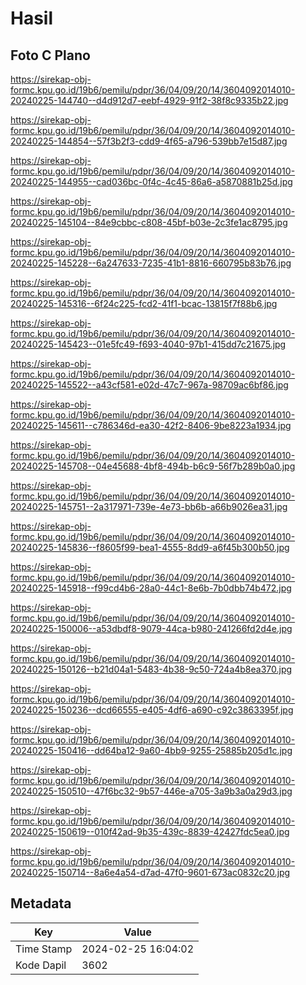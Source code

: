 # Hasil

## Foto C Plano

https://sirekap-obj-formc.kpu.go.id/19b6/pemilu/pdpr/36/04/09/20/14/3604092014010-20240225-144740--d4d912d7-eebf-4929-91f2-38f8c9335b22.jpg

https://sirekap-obj-formc.kpu.go.id/19b6/pemilu/pdpr/36/04/09/20/14/3604092014010-20240225-144854--57f3b2f3-cdd9-4f65-a796-539bb7e15d87.jpg

https://sirekap-obj-formc.kpu.go.id/19b6/pemilu/pdpr/36/04/09/20/14/3604092014010-20240225-144955--cad036bc-0f4c-4c45-86a6-a5870881b25d.jpg

https://sirekap-obj-formc.kpu.go.id/19b6/pemilu/pdpr/36/04/09/20/14/3604092014010-20240225-145104--84e9cbbc-c808-45bf-b03e-2c3fe1ac8795.jpg

https://sirekap-obj-formc.kpu.go.id/19b6/pemilu/pdpr/36/04/09/20/14/3604092014010-20240225-145228--6a247633-7235-41b1-8816-660795b83b76.jpg

https://sirekap-obj-formc.kpu.go.id/19b6/pemilu/pdpr/36/04/09/20/14/3604092014010-20240225-145316--6f24c225-fcd2-41f1-bcac-13815f7f88b6.jpg

https://sirekap-obj-formc.kpu.go.id/19b6/pemilu/pdpr/36/04/09/20/14/3604092014010-20240225-145423--01e5fc49-f693-4040-97b1-415dd7c21675.jpg

https://sirekap-obj-formc.kpu.go.id/19b6/pemilu/pdpr/36/04/09/20/14/3604092014010-20240225-145522--a43cf581-e02d-47c7-967a-98709ac6bf86.jpg

https://sirekap-obj-formc.kpu.go.id/19b6/pemilu/pdpr/36/04/09/20/14/3604092014010-20240225-145611--c786346d-ea30-42f2-8406-9be8223a1934.jpg

https://sirekap-obj-formc.kpu.go.id/19b6/pemilu/pdpr/36/04/09/20/14/3604092014010-20240225-145708--04e45688-4bf8-494b-b6c9-56f7b289b0a0.jpg

https://sirekap-obj-formc.kpu.go.id/19b6/pemilu/pdpr/36/04/09/20/14/3604092014010-20240225-145751--2a317971-739e-4e73-bb6b-a66b9026ea31.jpg

https://sirekap-obj-formc.kpu.go.id/19b6/pemilu/pdpr/36/04/09/20/14/3604092014010-20240225-145836--f8605f99-bea1-4555-8dd9-a6f45b300b50.jpg

https://sirekap-obj-formc.kpu.go.id/19b6/pemilu/pdpr/36/04/09/20/14/3604092014010-20240225-145918--f99cd4b6-28a0-44c1-8e6b-7b0dbb74b472.jpg

https://sirekap-obj-formc.kpu.go.id/19b6/pemilu/pdpr/36/04/09/20/14/3604092014010-20240225-150006--a53dbdf8-9079-44ca-b980-241266fd2d4e.jpg

https://sirekap-obj-formc.kpu.go.id/19b6/pemilu/pdpr/36/04/09/20/14/3604092014010-20240225-150126--b21d04a1-5483-4b38-9c50-724a4b8ea370.jpg

https://sirekap-obj-formc.kpu.go.id/19b6/pemilu/pdpr/36/04/09/20/14/3604092014010-20240225-150236--dcd66555-e405-4df6-a690-c92c3863395f.jpg

https://sirekap-obj-formc.kpu.go.id/19b6/pemilu/pdpr/36/04/09/20/14/3604092014010-20240225-150416--dd64ba12-9a60-4bb9-9255-25885b205d1c.jpg

https://sirekap-obj-formc.kpu.go.id/19b6/pemilu/pdpr/36/04/09/20/14/3604092014010-20240225-150510--47f6bc32-9b57-446e-a705-3a9b3a0a29d3.jpg

https://sirekap-obj-formc.kpu.go.id/19b6/pemilu/pdpr/36/04/09/20/14/3604092014010-20240225-150619--010f42ad-9b35-439c-8839-42427fdc5ea0.jpg

https://sirekap-obj-formc.kpu.go.id/19b6/pemilu/pdpr/36/04/09/20/14/3604092014010-20240225-150714--8a6e4a54-d7ad-47f0-9601-673ac0832c20.jpg


## Metadata

| Key        | Value               |
| ---------- | ------------------- |
| Time Stamp | 2024-02-25 16:04:02 |
| Kode Dapil | 3602                |



